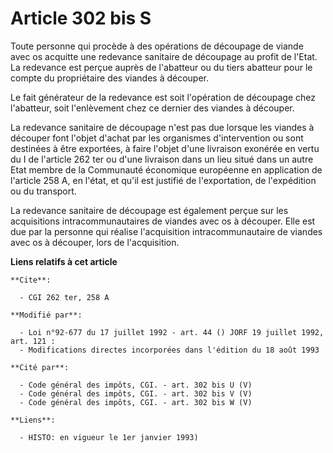 # Article 302 bis S

Toute personne qui procède à des opérations de découpage de viande avec os acquitte une redevance sanitaire de découpage au
profit de l'Etat. La redevance est perçue auprès de l'abatteur ou du tiers abatteur pour le compte du propriétaire des
viandes à découper.

Le fait générateur de la redevance est soit l'opération de découpage chez l'abatteur, soit l'enlèvement chez ce dernier des
viandes à découper.

La redevance sanitaire de découpage n'est pas due lorsque les viandes à découper font l'objet d'achat par les organismes
d'intervention ou sont destinées à être exportées, à faire l'objet d'une livraison exonérée en vertu du I de l'article 262
ter ou d'une livraison dans un lieu situé dans un autre Etat membre de la Communauté économique européenne en application de
l'article 258 A, en l'état, et qu'il est justifié de l'exportation, de l'expédition ou du transport.

La redevance sanitaire de découpage est également perçue sur les acquisitions intracommunautaires de viandes avec os à
découper. Elle est due par la personne qui réalise l'acquisition intracommunautaire de viandes avec os à découper, lors de
l'acquisition.

**Liens relatifs à cet article**

	**Cite**:

	  - CGI 262 ter, 258 A

	**Modifié par**:

	  - Loi n°92-677 du 17 juillet 1992 - art. 44 () JORF 19 juillet 1992, art. 121 :
	  - Modifications directes incorporées dans l'édition du 18 août 1993

	**Cité par**:

	  - Code général des impôts, CGI. - art. 302 bis U (V)
	  - Code général des impôts, CGI. - art. 302 bis V (V)
	  - Code général des impôts, CGI. - art. 302 bis W (V)

	**Liens**:

	  - HISTO: en vigueur le 1er janvier 1993)
